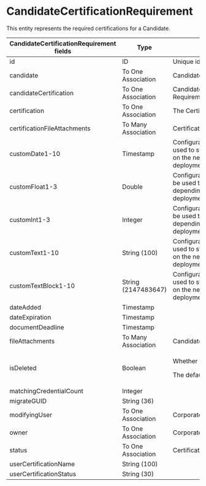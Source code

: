 # CandidateCertificationRequirement

This entity represents the required certifications for a Candidate.

<table>
    <colgroup>
        <col width="20%" />
        <col width="20%" />
        <col width="20%" />
        <col width="20%" />
        <col width="20%" />
    </colgroup>
    <thead>
        <tr class="header">
            <th>CandidateCertificationRequirement fields</th>
            <th>Type</th>
            <th>Description</th>
            <th>Not null</th>
            <th>Read-only</th>
        </tr>
    </thead>
    <tbody>
                <tr class="even">
            <td>id</td>
            <td>ID</td>
            <td>Unique identifier for this entity.</td>
            <td></td>
            <td>X</td>
        </tr>
        <tr class="odd">
            <td>candidate</td>
            <td>To One Association</td>
            <td>Candidate</td>
            <td></td>
            <td></td>
        </tr>
        <tr class="even">
            <td>candidateCertification</td>
            <td>To One Association</td>
            <td>CandidateCertification that fulfills this Requirement.</td>
            <td></td>
            <td></td>
        </tr>
        <tr class="odd">
            <td>certification</td>
            <td>To One Association</td>
            <td>The Certification that is required.</td>
            <td></td>
            <td></td>
        </tr>
        <tr class="even">
            <td>certificationFileAttachments</td>
            <td>To Many Association</td>
            <td>CertificationFileAttachment</td>
            <td></td>
            <td>X</td>
        </tr>
        <tr class="odd">
            <td>customDate1-10</td>
            <td>Timestamp</td>
            <td>Configurable date fields that can be used to store custom data depending on the needs of a particular deployment.</td>
            <td></td>
            <td></td>
        </tr>
        <tr class="even">
            <td>customFloat1-3</td>
            <td>Double</td>
            <td>Configurable numeric fields that can be used to store custom data depending on the needs of a particular deployment.</td>
            <td></td>
            <td></td>
        </tr>
        <tr class="odd">
            <td>customInt1-3</td>
            <td>Integer</td>
            <td>Configurable numeric fields that can be used to store custom data depending on the needs of a particular deployment.</td>
            <td></td>
            <td></td>
        </tr>
        <tr class="even">
            <td>customText1-10</td>
            <td>String (100)</td>
            <td>Configurable text fields that can be used to store custom data depending on the needs of a particular deployment.</td>
            <td></td>
            <td></td>
        </tr>
        <tr class="odd">
            <td>customTextBlock1-10</td>
            <td>String (2147483647)</td>
            <td>Configurable text fields that can be used to store custom data depending on the needs of a particular deployment.</td>
            <td></td>
            <td></td>
        </tr>
        <tr class="even">
            <td>dateAdded</td>
            <td>Timestamp</td>
            <td></td>
            <td></td>
            <td>X</td>
        </tr>
        <tr class="odd">
            <td>dateExpiration</td>
            <td>Timestamp</td>
            <td></td>
            <td></td>
            <td>X</td>
        </tr>
        <tr class="even">
            <td>documentDeadline</td>
            <td>Timestamp</td>
            <td></td>
            <td></td>
            <td></td>
        </tr>
        <tr class="odd">
            <td>fileAttachments</td>
            <td>To Many Association</td>
            <td>CandidateFileAttachment</td>
            <td></td>
            <td>X</td>
        </tr>
        <tr class="even">
            <td>isDeleted</td>
            <td>Boolean</td>
            <td><p><span>Whether entity is deleted.</span></p>
<p><span> <span>The default value is false.</span> </span></p></td>
            <td></td>
            <td></td>
        </tr>
        <tr class="odd">
            <td>matchingCredentialCount</td>
            <td>Integer</td>
            <td></td>
            <td></td>
            <td>X</td>
        </tr>
        <tr class="even">
            <td>migrateGUID</td>
            <td>String (36)</td>
            <td></td>
            <td></td>
            <td></td>
        </tr>
        <tr class="odd">
            <td>modifyingUser</td>
            <td>To One Association</td>
            <td>CorporateUser</td>
            <td></td>
            <td>X</td>
        </tr>
        <tr class="even">
            <td>owner</td>
            <td>To One Association</td>
            <td>CorporateUser</td>
            <td></td>
            <td></td>
        </tr>
        <tr class="odd">
            <td>status</td>
            <td>To One Association</td>
            <td>CertificationRequirementStatusLookup</td>
            <td></td>
            <td></td>
        </tr>
        <tr class="even">
            <td>userCertificationName</td>
            <td>String (100)</td>
            <td></td>
            <td></td>
            <td>X</td>
        </tr>
        <tr class="odd">
            <td>userCertificationStatus</td>
            <td>String (30)</td>
            <td></td>
            <td></td>
            <td>X</td>
        </tr>
    </tbody>
</table>
